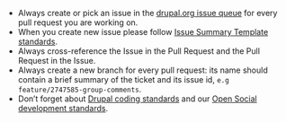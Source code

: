 * Always create or pick an issue in the [drupal.org issue queue](http://drupal.org/project/issues/social) for every pull request you are working on.
* When you create new issue please follow [Issue Summary Template standards](https://www.drupal.org/issue-summaries).
* Always cross-reference the Issue in the Pull Request and the Pull Request in the Issue.
* Always create a new branch for every pull request: its name should contain a brief summary of the ticket and its issue id, `e.g feature/2747585-group-comments`.
* Don’t forget about [Drupal coding standards](https://www.drupal.org/coding-standards) and our [Open Social development standards](https://www.drupal.org/docs/distributions/open-social/development-standards).
